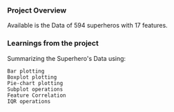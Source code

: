 ### Project Overview

 Available is the Data of 594 superheros with 17 features.


### Learnings from the project

 Summarizing the Superhero's Data using:

    Bar plotting
    Boxplot plotting
    Pie-chart plotting
    Subplot operations
    Feature Correlation
    IQR operations




